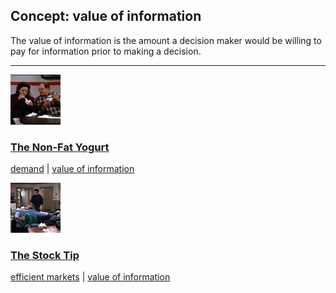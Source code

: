 ## Concept: value of information

The value of information is the amount a decision maker would be willing to pay for information prior to making a decision.

<hr>
<div class="clip-listing">
<img src="media/icons/nonfat_yogurt.jpg" alt="The Non-Fat Yogurt icon">

### [The Non-Fat Yogurt](/clip/46/)

[demand](/concept/demand/) | [value of information](/concept/value-of-information/)
</div>

<div class="clip-listing">
<img src="media/icons/stock_tip_clip3.jpg" alt="The Stock Tip icon">

### [The Stock Tip](/clip/40/)

[efficient markets](/concept/efficient-markets/) | [value of information](/concept/value-of-information/)
</div>

